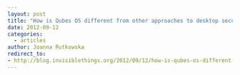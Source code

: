 ```yaml
---
layout: post
title: "How is Qubes OS different from other approaches to desktop security?"
date: 2012-09-12
categories:
  - articles
author: Joanna Rutkowska
redirect_to:
- http://blog.invisiblethings.org/2012/09/12/how-is-qubes-os-different-from.html
---
```

